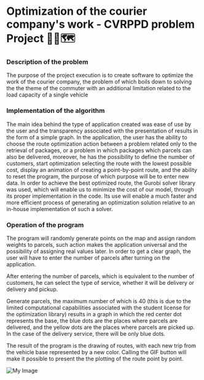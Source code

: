 # Optimization of the courier company's work - CVRPPD problem Project :book::truck::world_map:

### Description of the problem

The purpose of the project execution is to create software to optimize the work of the courier company, the problem of which boils down to solving the the theme of the commuter with an additional limitation related to the load capacity of a single vehicle

### Implementation of the algorithm

The main idea behind the type of application created was ease of use by the user and the transparency associated with the presentation of results in the form of a simple graph. In the application, the user has the ability to choose the route optimization action between a problem related only to the retrieval of packages, or a problem in which packages which parcels can also be delivered, moreover, he has the possibility to define the number of customers, start optimization selecting the route with the lowest possible cost, display an animation of creating a point-by-point route, and the ability to reset the program, the purpose of which purpose will be to enter new data. In order to achieve the best optimized route, the Gurobi solver library was used, which will enable us to minimize the cost of our model, through its proper implementation in the code. Its use will enable a much faster and more efficient process of generating an optimization solution relative to an in-house implementation of such a solver.

### Operation of the program

The program will randomly generate points on the map and assign random weights to parcels, such action makes the application universal and the possibility of assigning real values later. In order to get a clear graph, the user will have to enter the number of parcels after turning on the application. 

After entering the number of parcels, which is equivalent to the number of customers, he can select the type of 
service, whether it will be delivery or delivery and pickup.

Generate parcels, the maximum number of which is 40 (this is due to the limited 
computational capabilities associated with the student license for the optimization library) results in a graph in which the red center dot represents the base, the blue dots are the places where parcels are delivered, and the yellow dots are the places where parcels are picked up. In the case of the delivery service, there will be only blue dots.

The result of the program is the drawing of routes, with each new trip from the vehicle base represented by a new color. Calling the GIF button will make it possible to present the the plotting of the route point by point.

![My Image](1.jpg)
